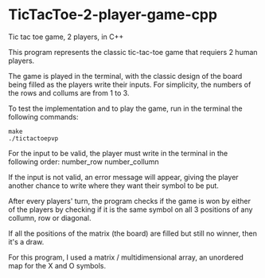 # TicTacToe-2-player-game-cpp
Tic tac toe game, 2 players, in C++

This program represents the classic tic-tac-toe game that requiers 2 human players.

The game is played in the terminal, with the classic design of the board being filled as the players
write their inputs. For simplicity, the numbers of the rows and collums are from 1 to 3.

To test the implementation and to play the game, run in the terminal the following commands:
    
    make
    ./tictactoepvp

For the input to be valid, the player must write in the terminal in the following order:
    number_row number_collumn

If the input is not valid, an error message will appear, giving the player another chance to write where they want their symbol to be put.

After every players' turn, the program checks if the game is won by either of the players by checking if it is the same symbol on all 3 positions of any collumn, row or diagonal.

If all the positions of the matrix (the board) are filled but still no winner, then it's a draw.

For this program, I used a matrix / multidimensional array, an unordered map for the X and O symbols.
